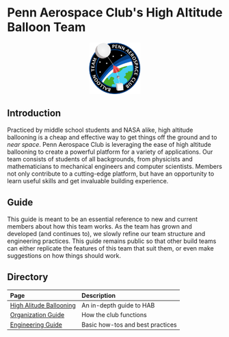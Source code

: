 # Penn Aerospace Club's High Altitude Balloon Team

<p align="center">
<img src="https://github.com/PennAerospaceClub/Balloon/blob/master/img/logo.png" alt="balloon logo" width="120px" height="120px">
</p>

## Introduction
  Practiced by middle school students and NASA alike, high altitude ballooning is a cheap and effective way to get things off the ground and to *near space*. Penn Aerospace Club is leveraging the ease of high altitude ballooning to create a powerful platform for a variety of applications. Our team consists of students of all backgrounds, from physicists and mathematicians to mechanical engineers and computer scientists. Members not only contribute to a cutting-edge platform, but have an opportunity to learn useful skills and get invaluable building experience.

## Guide
  This guide is meant to be an essential reference to new and current members about how this team works. As the team has grown and developed (and continues to), we slowly refine our team structure and engineering practices. This guide remains public so that other build teams can either replicate the features of this team that suit them, or even make suggestions on how things should work.

## Directory
| Page                                                       |  Description    |
| :---                                                        | :--- |
| [High Alitude Ballooning](../master/ballooning.md) | An in-depth guide to HAB |
| [Organization Guide](../master/organization.md)            | How the club functions |
| [Engineering Guide](../master/engineering.md)              | Basic how-tos and best practices |
